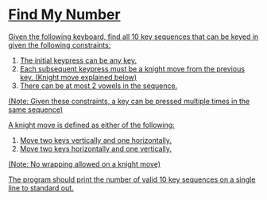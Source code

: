 <h1><u>Find My Number<u></h1>

Given the following keyboard, find all 10 key sequences that can be keyed in given the following constraints:
1. The initial keypress can be any key.
2. Each subsequent keypress must be a knight move from the previous key. (Knight move explained below)
3. There can be at most 2 vowels in the sequence.

(Note: Given these constraints, a key can be pressed multiple times in the same sequence)

A knight move is defined as either of the following:
1. Move two keys vertically and one horizontally.
2. Move two keys horizontally and one vertically. 

(Note: No wrapping allowed on a knight move)

The program should print the number of valid 10 key sequences on a single line to standard out. 
